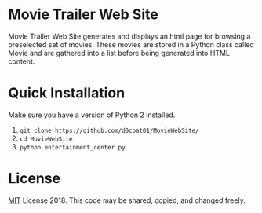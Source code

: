 # Movie Trailer Web Site
Movie Trailer Web Site generates and displays an html page for browsing a preselected set of movies. These movies are stored in a Python class called Movie and are gathered into a list before being generated into HTML content.

# Quick Installation
Make sure you have a version of Python 2 installed.

1. `git clone https://github.com/d0coat01/MovieWebSite/`
2. `cd MovieWebSite`
3. `python entertainment_center.py`

# License
[MIT](https://choosealicense.com/licenses/mit/) License 2018. This code may be shared, copied, and changed freely.
